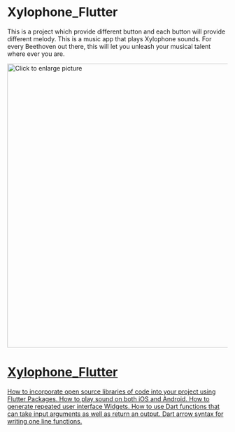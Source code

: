 # Xylophone_Flutter
This is a  project which provide different button and each button will provide different melody.
This is a music app that plays Xylophone sounds. For every Beethoven out there, this will let you unleash your musical talent where ever you are.

<a href="https://drive.google.com/uc?export=view&id=1IObg6H-6KmCj9yD0TgjjizbawwJgJq1f"><img src="https://drive.google.com/uc?export=view&id=1IObg6H-6KmCj9yD0TgjjizbawwJgJq1f" style="width: 650px; max-width: 100%; height: auto" title="Click to enlarge picture" />
  
# Xylophone_Flutter
How to incorporate open source libraries of code into your project using Flutter Packages.
How to play sound on both iOS and Android.
How to generate repeated user interface Widgets.
How to use Dart functions that can take input arguments as well as return an output.
Dart arrow syntax for writing one line functions.
